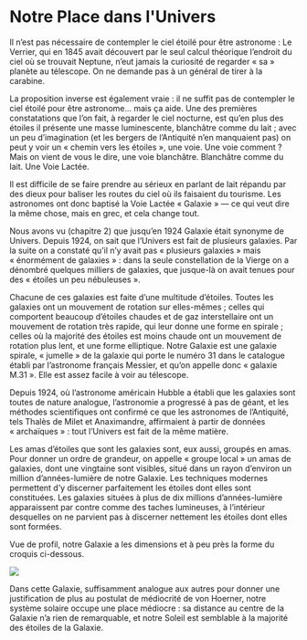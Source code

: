 # Notre Place dans l'Univers

Il n’est pas nécessaire de contempler le ciel étoilé pour être astronome : Le Verrier, qui en 1845 avait découvert par le seul calcul théorique l’endroit du ciel où se trouvait Neptune, n’eut jamais la curiosité de regarder « sa » planète au télescope. On ne demande pas à un général de tirer à la carabine.

La proposition inverse est également vraie : il ne suffit pas de contempler le ciel étoilé pour être astronome... mais ça aide. Une des premières constatations que l’on fait, à regarder le ciel nocturne, est qu’en plus des étoiles il présente une masse luminescente, blanchâtre comme du lait ; avec un peu d’imagination (et les bergers de l’Antiquité n’en manquaient pas) on peut y voir un « chemin vers les étoiles », une voie. Une voie comment ? Mais on vient de vous le dire, une voie blanchâtre. Blanchâtre comme du lait. Une Voie Lactée.

Il est difficile de se faire prendre au sérieux en parlant de lait répandu par des dieux pour baliser les routes du ciel où ils faisaient du tourisme. Les astronomes ont donc baptisé la Voie Lactée « Galaxie » — ce qui veut dire la même chose, mais en grec, et cela change tout.

Nous avons vu (chapitre 2) que jusqu’en 1924 Galaxie <span id="e9782221228517_c04-st1.xhtml#page-68"></span>était synonyme de Univers. Depuis 1924, on sait que l’Univers est fait de plusieurs galaxies. Par la suite on a constaté qu’il n’y avait pas « plusieurs galaxies » mais « énormément de galaxies » : dans la seule constellation de la Vierge on a dénombré quelques milliers de galaxies, que jusque-là on avait tenues pour des « étoiles un peu nébuleuses ».

Chacune de ces galaxies est faite d’une multitude d’étoiles. Toutes les galaxies ont un mouvement de rotation sur elles-mêmes ; celles qui comportent beaucoup d’étoiles chaudes et de gaz interstellaire ont un mouvement de rotation très rapide, qui leur donne une forme en spirale ; celles où la majorité des étoiles est moins chaude ont un mouvement de rotation plus lent, et une forme elliptique. Notre Galaxie est une galaxie spirale, « jumelle » de la galaxie qui porte le numéro 31 dans le catalogue établi par l’astronome français Messier, et qu’on appelle donc « galaxie M.31 ». Elle est assez facile à voir au télescope.

Depuis 1924, où l’astronome américain Hubble a établi que les galaxies sont toutes de nature analogue, l’astronomie a progressé à pas de géant, et les méthodes scientifiques ont confirmé ce que les astronomes de l’Antiquité, tels Thalès de Milet et Anaximandre, affirmaient à partir de données « archaïques » : tout l’Univers est fait de la même matière.

Les amas d’étoiles que sont les galaxies sont, eux aussi, groupés en amas. Pour donner un ordre de grandeur, on appelle « groupe local » un amas de galaxies, dont une vingtaine sont visibles, situé dans un rayon d’environ un million d’années-lumière de notre Galaxie. Les techniques modernes permettent d’y discerner parfaitement les étoiles dont elles sont constituées. Les galaxies situées à plus de dix millions d’années-lumière apparaissent par contre comme des taches lumineuses, à l’intérieur desquelles on ne parvient pas à discerner nettement les étoiles dont elles sont formées.

<span id="e9782221228517_c04-st1.xhtml#page-69"></span>

Vue de profil, notre Galaxie a les dimensions et à peu près la forme du croquis ci-dessous.

![](media/images/e9782221228517_i0005.jpg)

Dans cette Galaxie, suffisamment analogue aux autres pour donner une justification de plus au postulat de médiocrité de von Hoerner, notre système solaire occupe une place médiocre : sa distance au centre de la Galaxie n’a rien de remarquable, et notre Soleil est semblable à la majorité des étoiles de la Galaxie.

<span id="e9782221228517_c04-st1.xhtml#title23"></span>